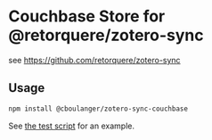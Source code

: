 # Couchbase  Store for @retorquere/zotero-sync

see https://github.com/retorquere/zotero-sync

## Usage

```bash
npm install @cboulanger/zotero-sync-couchbase
```

See [the test script](test.ts) for an example.
